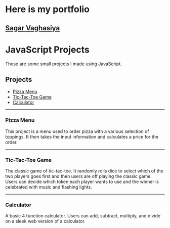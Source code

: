 # Here is my portfolio
## [Sagar Vaghasiya](./JS_Portfolio_Student/sample_index.html)
# JavaScript Projects

These are some small projects I made using JavaScript.

## Projects

- [Pizza Menu](./Basic-JavaScript-Projects/Pizza_Project/Pizza.html)  
- [Tic-Tac-Toe Game](./Basic-JavaScript-Projects/TicTacToe/TicTacToe.html)
- [Calculator](./Basic-JavaScript-Projects/calculator/calculator.html)

---

### Pizza Menu

This project is a menu used to order pizza with a various selection of toppings. It then takes the input information and calculates a price for the order.

---

### Tic-Tac-Toe Game

The classic game of tic-tac-toe. It randomly rolls dice to select which of the two players goes first and then users are off playing the classic game. Users can decide which token each player wants to use and the winner is celebrated with music and flashing lights.

---

### Calculator

A basic 4 function calculator. Users can add, subtract, multiply, and divide on a sleek web version of a calculator.
